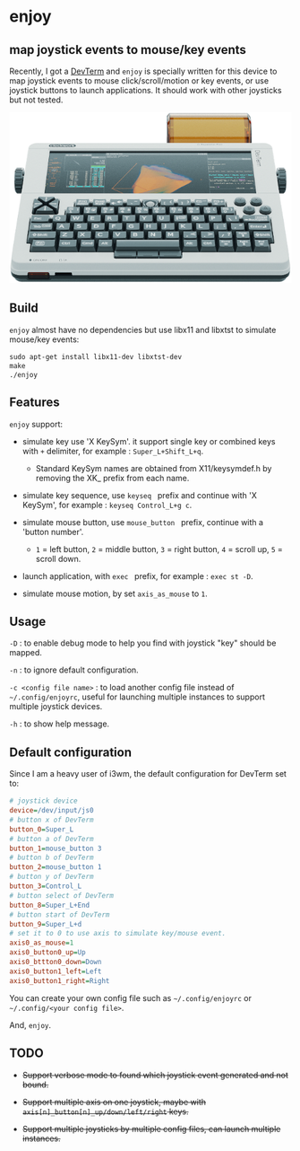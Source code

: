# enjoy
## map joystick events to mouse/key events

Recently, I got a [DevTerm](https://www.clockworkpi.com/devterm) and `enjoy` is specially written for this device to map joystick events to mouse click/scroll/motion or key events, or use joystick buttons to launch applications. It should work with other joysticks but not tested.

![DevTerm](https://github.com/cjacker/enjoy/raw/main/DevTerm.png)

## Build

`enjoy` almost have no dependencies but use libx11 and libxtst to simulate mouse/key events:

```
sudo apt-get install libx11-dev libxtst-dev
make
./enjoy
```

## Features

`enjoy` support:

* simulate key use 'X KeySym'. it support single key or combined keys with `+` delimiter, for example : `Super_L+Shift_L+q`.
    * Standard  KeySym  names  are  obtained from X11/keysymdef.h by removing the XK_ prefix from each name.

* simulate key sequence, use `keyseq ` prefix and continue with 'X KeySym', for example : `keyseq Control_L+g c`.

* simulate mouse button, use `mouse_button ` prefix, continue with a 'button number'. 
    * `1` = left button, `2` = middle button, `3` = right button, `4` = scroll up, `5` = scroll down.

* launch application, with `exec ` prefix, for example : `exec st -D`.

* simulate mouse motion, by set `axis_as_mouse` to `1`. 

## Usage

`-D` : to enable debug mode to help you find with joystick "key" should be mapped.

`-n` : to ignore default configuration.

`-c <config file name>` : to load another config file instead of `~/.config/enjoyrc`, useful for launching multiple instances to support multiple joystick devices.

`-h` : to show help message.

## Default configuration
Since I am a heavy user of i3wm, the default configuration for DevTerm set to:

```ini
# joystick device
device=/dev/input/js0
# button x of DevTerm
button_0=Super_L
# button a of DevTerm
button_1=mouse_button 3
# button b of DevTerm
button_2=mouse_button 1
# button y of DevTerm
button_3=Control_L
# button select of DevTerm
button_8=Super_L+End
# button start of DevTerm
button_9=Super_L+d
# set it to 0 to use axis to simulate key/mouse event.
axis0_as_mouse=1
axis0_button0_up=Up
axis0_bttton0_down=Down
axis0_button1_left=Left
axis0_button1_right=Right

```

You can create your own config file such as `~/.config/enjoyrc` or `~/.config/<your config file>`.

And, `enjoy`.

## TODO

* ~~Support verbose mode to found which joystick event generated and not bound.~~

* ~~Support multiple axis on one joystick, maybe with `axis[n]_button[n]_up/down/left/right` keys.~~

* ~~Support multiple joysticks by multiple config files, can launch multiple instances.~~
